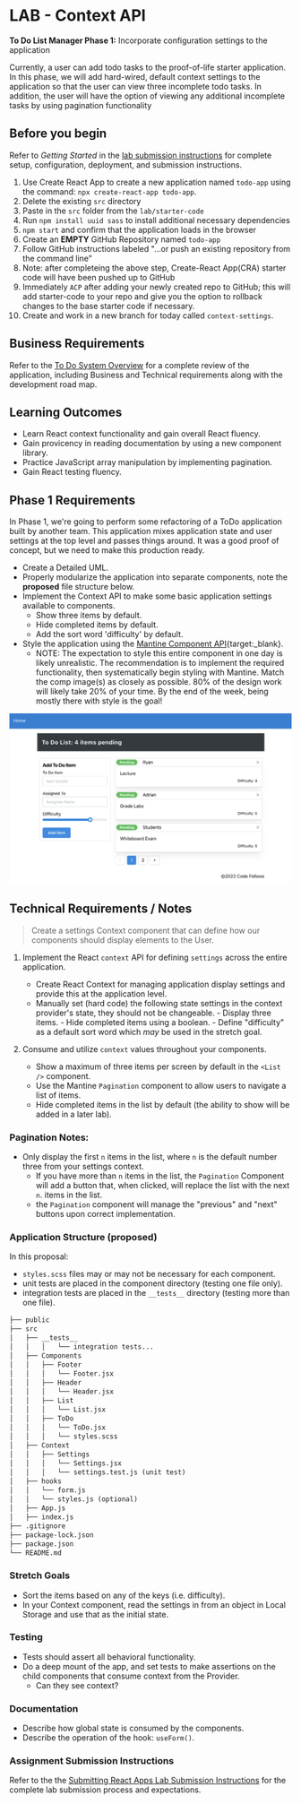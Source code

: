 # LAB - Context API

**To Do List Manager Phase 1:** Incorporate configuration settings to the application

Currently, a user can add todo tasks to the proof-of-life starter application. In this phase, we will add hard-wired, default context settings to the application so that the user can view three incomplete todo tasks.  In addition, the user will have the option of viewing any additional incomplete tasks by using pagination functionality

## Before you begin

Refer to *Getting Started*  in the [lab submission instructions](https://codefellows.github.io/code-401-javascript-guide/reference/submission-instructions/labs/) for complete setup, configuration, deployment, and submission instructions.

1. Use Create React App to create a new application named `todo-app` using the command: `npx create-react-app todo-app`.
1. Delete the existing `src` directory
1. Paste in the `src` folder from the `lab/starter-code`
1. Run `npm install uuid sass` to install additional necessary dependencies
1. `npm start` and confirm that the application loads in the browser
1. Create an **EMPTY** GitHub Repository named `todo-app`
1. Follow GitHub instructions labeled "…or push an existing repository from the command line"
1. Note: after completeing the above step, Create-React App(CRA) starter code will have been pushed up to GitHub
1. Immediately `ACP` after adding your newly created repo to GitHub; this will add starter-code to your repo and give you the option to rollback changes to the base starter code if necessary.
1. Create and work in a new branch for today called `context-settings`.  

## Business Requirements

Refer to the [To Do System Overview](../../apps-and-libraries/todo/README.md) for a complete review of the application, including Business and Technical requirements along with the development road map.

## Learning Outcomes

- Learn React context functionality and gain overall React fluency.
- Gain provicency in reading documentation by using a new component library.
- Practice JavaScript array manipulation by implementing pagination.
- Gain React testing fluency.

## Phase 1 Requirements

In Phase 1, we're going to perform some refactoring of a ToDo application built by another team. This application mixes application state and user settings at the top level and passes things around. It was a good proof of concept, but we need to make this production ready.

- Create a Detailed UML.
- Properly modularize the application into separate components, note the **proposed** file structure below.
- Implement the Context API to make some basic application settings available to components.
  - Show three items by default.
  - Hide completed items by default.
  - Add the sort word 'difficulty' by default.
- Style the application using the [Mantine Component API](https://mantine.dev/pages/getting-started/){target:_blank}.
  - NOTE: The expectation to style this entire component in one day is likely unrealistic.  The recommendation is to implement the required functionality, then systematically begin styling with Mantine.  Match the comp image(s) as closely as possible. 80% of the design work will likely take 20% of your time. By the end of the week, being mostly there with style is the goal! 

![To Do with Pagination](todo.png)

## Technical Requirements / Notes

> Create a settings Context component that can define how our components should display elements to the User.

1. Implement the React `context` API for defining `settings` across the entire application.
   - Create React Context for managing application display settings and provide this at the application level.
   - Manually set (hard code) the following state settings in the context provider's state, they should not be changeable.
         - Display three items. 
         - Hide completed items using a boolean. 
         - Define "difficulty" as a default sort word which *may* be used in the stretch goal.

1. Consume and utilize `context` values throughout your components.
   - Show a maximum of three items per screen by default in the `<List />` component.
   - Use the Mantine `Pagination` component to allow users to navigate a list of items.
   - Hide completed items in the list by default (the ability to show will be added in a later lab).

### Pagination Notes:

- Only display the first `n` items in the list, where `n` is the default number three from your settings context.
  - If you have more than `n` items in the list, the `Pagination` Component will add a button that, when clicked, will replace the list with the next `n`. items in the list.
  - the `Pagination` component will manage the "previous" and "next" buttons upon correct implementation.

### Application Structure (proposed)

In this proposal:

- `styles.scss` files may or may not be necessary for each component.
- unit tests are placed in the component directory (testing one file only).
- integration tests are placed in the `__tests__` directory (testing more than one file).

```text
├── public
├── src
│   ├── __tests__
│   │   │   └── integration tests...
│   ├── Components
│   │   ├── Footer
│   │   │   └── Footer.jsx
│   │   ├── Header
│   │   │   └── Header.jsx
│   │   ├── List
│   │   │   └── List.jsx
│   │   ├── ToDo
│   │   │   └── ToDo.jsx
│   │   │   └── styles.scss  
│   ├── Context
│   │   ├── Settings
│   │   │   └── Settings.jsx
│   │   │   └── settings.test.js (unit test)
│   ├── hooks
│   │   └── form.js
│   │   └── styles.js (optional)
│   ├── App.js
│   ├── index.js
├── .gitignore
├── package-lock.json
├── package.json
└── README.md
```

### Stretch Goals

- Sort the items based on any of the keys (i.e. difficulty).
- In your Context component, read the settings in from an object in Local Storage and use that as the initial state.

### Testing

- Tests should assert all behavioral functionality.
- Do a deep mount of the app, and set tests to make assertions on the child components that consume context from the Provider.
  - Can they see context?

### Documentation

- Describe how global state is consumed by the components.
- Describe the operation of the hook: `useForm()`.

### Assignment Submission Instructions

Refer to the the [Submitting React Apps Lab Submission Instructions](https://codefellows.github.io/code-401-javascript-guide/reference/submission-instructions/labs/react-apps.html) for the complete lab submission process and expectations.
